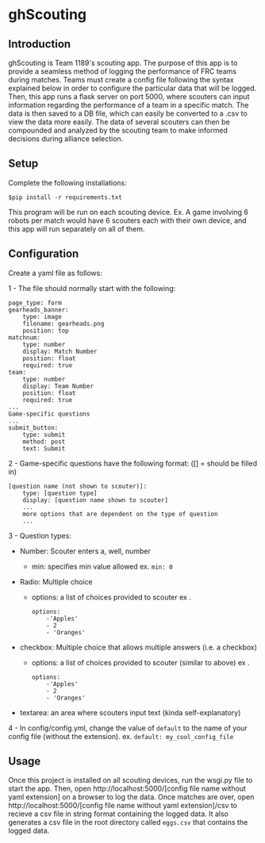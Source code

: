 # ghScouting

  

## Introduction
ghScouting is Team 1189's scouting app. The purpose of this app is to provide a seamless method of logging the performance of FRC teams during matches. Teams must create a config file following the syntax explained below in order to configure the particular data that will be logged. Then, this app runs a flask server on port 5000, where scouters can input information regarding the performance of a team in a specific match. The data is then saved to a DB file, which can easily be converted to a .csv to view the data more easily. The data of several scouters can then be compounded and analyzed by the scouting team to make informed decisions during alliance selection.

  

## Setup
Complete the following installations:
```
$pip install -r requirements.txt
```
This program will be run on each scouting device. Ex. A game involving 6 robots per match would have 6 scouters each with their own device, and this app will run separately on all of them.

  

## Configuration
Create a yaml file as follows:

1 - The file should normally start with the following:
```
page_type: form
gearheads_banner:
	type: image
	filename: gearheads.png
	position: top
matchnum:
	type: number
	display: Match Number
	position: float
	required: true
team:
	type: number
	display: Team Number
	position: float
	required: true
...
Game-specific questions
...
submit_button:
	type: submit
	method: post
	text: Submit
```

  

2 - Game-specific questions have the following format:
 ([] = should be filled in)
```
[question name (not shown to scouter)]:
	type: [question type]
	display: [question name shown to scouter]
	...
	more options that are dependent on the type of question
	...
```
3 - Question types:
 - Number: Scouter enters a, well, number
	 - min: specifies min value allowed
ex. `min: 0`

- Radio: Multiple choice

	- options: a list of choices provided to scouter
	   ex . 
	   ```
	   options: 
		   -'Apples'
		   - 2
		   - 'Oranges'
		```
- checkbox: Multiple choice that allows multiple answers (i.e. a checkbox)


	- options: a list of choices provided to scouter (similar to above)
	   ex . 
	   ```
	   options: 
		   -'Apples'
		   - 2
		   - 'Oranges'
		```

- textarea: an area where scouters input text (kinda self-explanatory)

4 - In config/config.yml, change the value of `default` to the name of your config file (without the extension).
ex. `default: my_cool_config_file`

## Usage
Once this project is installed on all scouting devices, run the wsgi.py file to start the app. Then, open http://localhost:5000/[config file name without yaml extension] on a browser to log the data. Once matches are over, open http://localhost:5000/[config file name without yaml extension]/csv to recieve a csv file in string format containing the logged data. It also generates a csv file in the root directory called `eggs.csv` that contains the logged data.